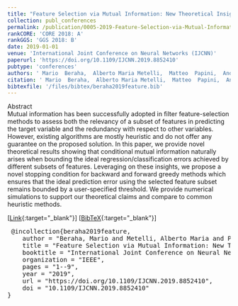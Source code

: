 ```yaml
---
title: "Feature Selection via Mutual Information: New Theoretical Insights"
collection: publ_conferences
permalink: /publication/0005-2019-Feature-Selection-via-Mutual-Information-New-Theoretical-Insights
rankCORE: 'CORE 2018: A'
rankGGS: 'GGS 2018: B'
date: 2019-01-01
venue: 'International Joint Conference on Neural Networks (IJCNN)'
paperurl: 'https://doi.org/10.1109/IJCNN.2019.8852410'
pubtype: 'conferences'
authors: ' Mario  Beraha,  Alberto Maria Metelli,  Matteo  Papini,  Andrea  Tirinzoni, and  Marcello  Restelli'
citation: ' Mario  Beraha,  Alberto Maria Metelli,  Matteo  Papini,  Andrea  Tirinzoni, and  Marcello  Restelli&quot;Feature Selection via Mutual Information: New Theoretical Insights.&quot; International Joint Conference on Neural Networks (IJCNN), 2019'
bibtexfile: '/files/bibtex/beraha2019feature.bib'
---
```

Abstract
 <br> Mutual information has been successfully adopted in filter feature-selection methods to assess both the relevancy of a subset of features in predicting the target variable and the redundancy with respect to other variables. However, existing algorithms are mostly heuristic and do not offer any guarantee on the proposed solution. In this paper, we provide novel theoretical results showing that conditional mutual information naturally arises when bounding the ideal regression/classification errors achieved by different subsets of features. Leveraging on these insights, we propose a novel stopping condition for backward and forward greedy methods which ensures that the ideal prediction error using the selected feature subset remains bounded by a user-specified threshold. We provide numerical simulations to support our theoretical claims and compare to common heuristic methods. <br> 

 [[Link](https://doi.org/10.1109/IJCNN.2019.8852410){:target="_blank"}] [[BibTeX](/files/bibtex/beraha2019feature.bib){:target="_blank"}] 
<pre> @incollection{beraha2019feature,
    author = "Beraha, Mario and Metelli, Alberto Maria and Papini, Matteo and Tirinzoni, Andrea and Restelli, Marcello",
    title = "Feature Selection via Mutual Information: New Theoretical Insights",
    booktitle = "International Joint Conference on Neural Networks ({IJCNN})",
    organization = "IEEE",
    pages = "1--9",
    year = "2019",
    url = "https://doi.org/10.1109/IJCNN.2019.8852410",
    doi = "10.1109/IJCNN.2019.8852410"
} </pre>

